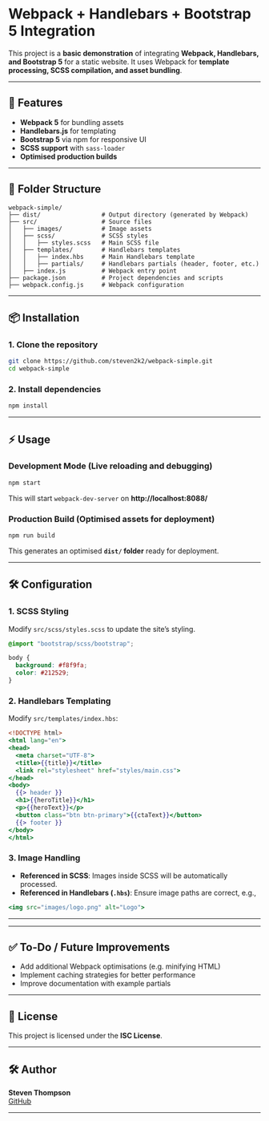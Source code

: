 # Webpack + Handlebars + Bootstrap 5 Integration

This project is a **basic demonstration** of integrating **Webpack, Handlebars, and Bootstrap 5** for a static website. It uses Webpack for **template processing, SCSS compilation, and asset bundling**.

---

## 🚀 Features
- **Webpack 5** for bundling assets
- **Handlebars.js** for templating
- **Bootstrap 5** via npm for responsive UI
- **SCSS support** with `sass-loader`
- **Optimised production builds**

---

## 📂 Folder Structure
```
webpack-simple/
├── dist/                 # Output directory (generated by Webpack)
├── src/                  # Source files
│   ├── images/           # Image assets
│   ├── scss/             # SCSS styles
│   │   ├── styles.scss   # Main SCSS file
│   ├── templates/        # Handlebars templates
│   │   ├── index.hbs     # Main Handlebars template
│   │   ├── partials/     # Handlebars partials (header, footer, etc.)
│   ├── index.js          # Webpack entry point
├── package.json          # Project dependencies and scripts
├── webpack.config.js     # Webpack configuration
```

---

## 📦 Installation

### **1. Clone the repository**
```bash
git clone https://github.com/steven2k2/webpack-simple.git
cd webpack-simple
```

### **2. Install dependencies**
```bash
npm install
```

---

## ⚡ Usage

### **Development Mode** (Live reloading and debugging)
```bash
npm start
```
This will start `webpack-dev-server` on **http://localhost:8088/**

### **Production Build** (Optimised assets for deployment)
```bash
npm run build
```
This generates an optimised **`dist/` folder** ready for deployment.

---

## 🛠 Configuration

### **1. SCSS Styling**
Modify `src/scss/styles.scss` to update the site’s styling.
```scss
@import "bootstrap/scss/bootstrap";

body {
  background: #f8f9fa;
  color: #212529;
}
```

### **2. Handlebars Templating**
Modify `src/templates/index.hbs`:
```hbs
<!DOCTYPE html>
<html lang="en">
<head>
  <meta charset="UTF-8">
  <title>{{title}}</title>
  <link rel="stylesheet" href="styles/main.css">
</head>
<body>
  {{> header }}
  <h1>{{heroTitle}}</h1>
  <p>{{heroText}}</p>
  <button class="btn btn-primary">{{ctaText}}</button>
  {{> footer }}
</body>
</html>
```

### **3. Image Handling**
- **Referenced in SCSS**: Images inside SCSS will be automatically processed.
- **Referenced in Handlebars (`.hbs`)**: Ensure image paths are correct, e.g.,
```hbs
<img src="images/logo.png" alt="Logo">
```
---


---

## ✅ To-Do / Future Improvements
- Add additional Webpack optimisations (e.g. minifying HTML)
- Implement caching strategies for better performance
- Improve documentation with example partials

---

## 📜 License
This project is licensed under the **ISC License**.

---

## 🛠 Author
**Steven Thompson**  
[GitHub](https://github.com/steven2k2)

---


